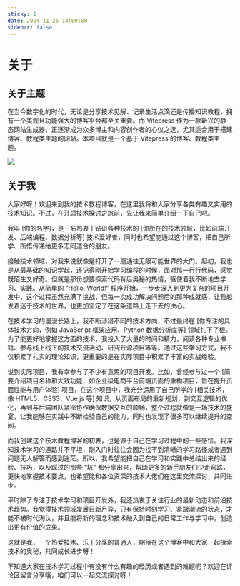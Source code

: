 ```yaml
---
sticky: 1
date: 2024-11-25 14:00:00
sidebar: false
---
```

# 关于

## 关于主题
在当今数字化的时代，无论是分享技术见解、记录生活点滴还是传播知识教程，拥有一个美观且功能强大的博客平台都至关重要。而 Vitepress 作为一款新兴的静态网站生成器，正逐渐成为众多博主和内容创作者的心仪之选，尤其适合用于搭建博客、教程类主题的网站。本项目就是一个基于 Vitepress 的博客、教程类主题。

![](/images/login-bg.png)

## 关于我
大家好呀！欢迎来到我的技术教程博客，在这里我将和大家分享各类有趣又实用的技术知识。不过，在开启技术探讨之旅前，先让我来简单介绍一下自己吧。

我叫 [你的名字]，是一名热衷于钻研各种技术的 [你所在的技术领域，比如前端开发、后端编程、数据分析等] 技术爱好者，同时也希望能通过这个博客，把自己所学、所悟传递给更多志同道合的朋友。

接触技术领域，对我来说就像是打开了一扇通往无限可能世界的大门。起初，我也是从最基础的知识学起，还记得刚开始学习编程的时候，面对那一行行代码，感觉既陌生又好奇。但就是那份想要探索代码背后奥秘的热情，驱使着我不断地去学习、实践。从简单的 “Hello, World!” 程序开始，一步步深入到更为复杂的项目开发中，这个过程虽然充满了挑战，但每一次成功解决问题后的那种成就感，让我越发着迷于技术的世界，也更加坚定了在这条道路上走下去的决心。

在技术学习的漫漫长路上，我不断涉猎不同的技术方向，不过最终在 [你专注的具体技术方向，例如 JavaScript 框架应用、Python 数据分析库等] 领域扎下了根。为了能更好地掌握这方面的技术，我投入了大量的时间和精力，阅读各种专业书籍、参与线上线下的技术交流活动、研究开源项目等等。通过这些学习方式，我不仅积累了扎实的理论知识，更重要的是在实际项目中积累了丰富的实战经验。

说到实际项目，我有幸参与了不少有意思的项目开发。比如，曾经参与过一个 [简要介绍项目名称和大致功能，如企业级电商平台前端页面的重构项目，旨在提升页面性能与用户体验] 项目，在这个项目中，我充分运用了自己所学的 [相关技术，像 HTML5、CSS3、Vue.js 等] 知识，从页面布局的重新规划，到交互逻辑的优化，再到与后端团队紧密协作确保数据交互的顺畅，整个过程就像是一场技术的盛宴，让我能够在实践中不断检验自己的能力，同时也发现了很多可以继续提升的空间。

而我创建这个技术教程博客的初衷，也是源于自己在学习过程中的一些感悟。我深知技术学习的道路并不平坦，刚入门时往往会因为找不到清晰的学习路径或者遇到问题无人解答而感到迷茫。所以，我希望能把自己在学习和实践中总结出来的经验、技巧，以及踩过的那些 “坑” 都分享出来，帮助更多的新手朋友们少走弯路，更快地掌握技术要点，也希望能和各位资深的技术大佬们在这里交流探讨，共同进步。

平时除了专注于技术学习和项目开发外，我还热衷于关注行业的最新动态和前沿技术趋势。我觉得技术领域发展日新月异，只有保持时刻学习、紧跟潮流的状态，才能不被时代淘汰，并且能将新的理念和技术融入到自己的日常工作与学习中，创造出更有价值的成果。

这就是我，一个热爱技术、乐于分享的普通人，期待在这个博客中和大家一起探索技术的奥秘，共同成长进步呀！

不知道大家在技术学习过程中有没有什么有趣的经历或者遇到的难题呢？欢迎在评论区留言分享哦，咱们可以一起交流探讨呀！

